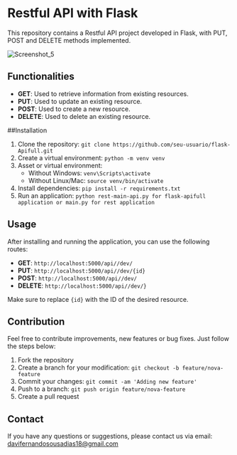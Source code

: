 # Restful API with Flask

This repository contains a Restful API project developed in Flask, with PUT, POST and DELETE methods implemented.

![Screenshot_5](https://github.com/davifernandodias/flask-Apifull/assets/134711641/0f829aec-4052-41bf-8e1e-ce84475b0f2e)
 
## Functionalities

- **GET**: Used to retrieve information from existing resources.
- **PUT**: Used to update an existing resource.
- **POST**: Used to create a new resource.
- **DELETE**: Used to delete an existing resource.

##Installation

1. Clone the repository: `git clone https://github.com/seu-usuario/flask-Apifull.git`
2. Create a virtual environment: `python -m venv venv`
3. Asset or virtual environment:
     - Without Windows: `venv\Scripts\activate`
     - Without Linux/Mac: `source venv/bin/activate`
4. Install dependencies: `pip install -r requirements.txt`
5. Run an application: `python rest-main-api.py for flask-apifull application or main.py for rest application`

## Usage

After installing and running the application, you can use the following routes:


- **GET**: `http://localhost:5000/api//dev/`
- **PUT**: `http://localhost:5000/api//dev/{id}`
- **POST**: `http://localhost:5000/api//dev/`
- **DELETE**: `http://localhost:5000/api//dev/}`


Make sure to replace `{id}` with the ID of the desired resource.

## Contribution

Feel free to contribute improvements, new features or bug fixes. Just follow the steps below:

1. Fork the repository
2. Create a branch for your modification: `git checkout -b feature/nova-feature`
3. Commit your changes: `git commit -am 'Adding new feature'`
4. Push to a branch: `git push origin feature/nova-feature`
5. Create a pull request

## Contact

If you have any questions or suggestions, please contact us via email: davifernandosousadias18@gmail.com
